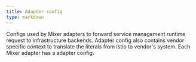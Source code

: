 ```yaml
---
title: Adapter config
type: markdown
---
```

Configs used by Mixer adapters to forward service management runtime request to
infrastructure backends. Adapter config also contains vendor specific context
to translate the literals from Istio to vendor's system. Each Mixer adapter has
a adapter config.  
